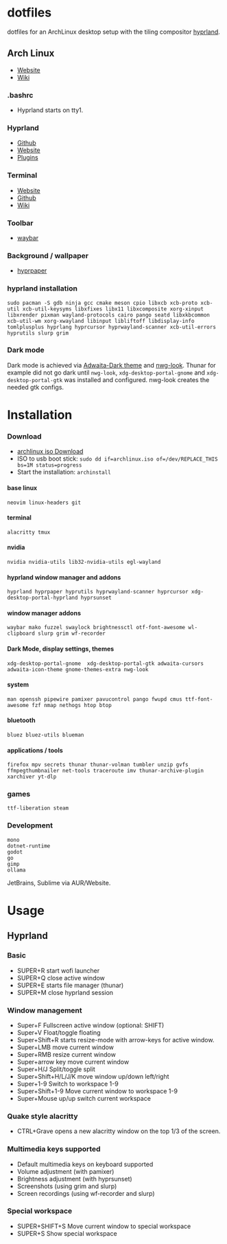 # dotfiles

dotfiles for an ArchLinux desktop setup with the tiling compositor [hyprland](https://github.com/hyprwm).

## Arch Linux
* [Website](https://archlinux.org/)
* [Wiki](https://wiki.archlinux.org/title/Archinstall)

### .bashrc
- Hyprland starts on tty1.

### Hyprland
* [Github](https://github.com/hyprwm)
* [Website](https://hypr.land/)
* [Plugins](https://hypr.land/plugins)

### Terminal
* [Website](https://alacritty.org/)
* [Github](https://github.com/alacritty/alacritty)
* [Wiki](https://wiki.archlinux.org/title/Alacritty)

### Toolbar
* [waybar](https://github.com/Alexays/Waybar)

### Background / wallpaper
* [hyprpaper](https://github.com/hyprwm/hyprpaper)

### hyprland installation
```sudo pacman -S gdb ninja gcc cmake meson cpio libxcb xcb-proto xcb-util xcb-util-keysyms libxfixes libx11 libxcomposite xorg-xinput libxrender pixman wayland-protocols cairo pango seatd libxkbcommon xcb-util-wm xorg-xwayland libinput libliftoff libdisplay-info tomlplusplus hyprlang hyprcursor hyprwayland-scanner xcb-util-errors hyprutils slurp grim```

### Dark mode
Dark mode is achieved via [Adwaita-Dark theme](https://aur.archlinux.org/packages/adwaita-dark) and [nwg-look](https://github.com/nwg-piotr/nwg-look).
Thunar for example did not go dark until ```nwg-look```, ```xdg-desktop-portal-gnome``` and ```xdg-desktop-portal-gtk``` was installed and configured. nwg-look creates the needed gtk configs.

# Installation 

### Download
* [archlinux iso Download](https://archlinux.org/download/)
* ISO to usb boot stick: ```sudo dd if=archlinux.iso of=/dev/REPLACE_THIS bs=1M status=progress```
* Start the installation: ```archinstall```

#### base linux
``
neovim
linux-headers
git
``

#### terminal
``
alacritty
tmux
``

#### nvidia
``
nvidia
nvidia-utils
lib32-nvidia-utils
egl-wayland
``

#### hyprland window manager and addons
``
hyprland
hyprpaper
hyprutils
hyprwayland-scanner
hyprcursor
xdg-desktop-portal-hyprland
hyprsunset
``

#### window manager addons
``
waybar
mako
fuzzel
swaylock
brightnessctl
otf-font-awesome
wl-clipboard
slurp
grim
wf-recorder
``

#### Dark Mode, display settings, themes
``
xdg-desktop-portal-gnome 
xdg-desktop-portal-gtk
adwaita-cursors
adwaita-icon-theme
gnome-themes-extra
nwg-look
``

#### system
``
man
openssh
pipewire
pamixer
pavucontrol
pango
fwupd
cmus
ttf-font-awesome
fzf
nmap
nethogs
htop
btop
``

#### bluetooth
``
bluez
bluez-utils
blueman
``

#### applications / tools
``
firefox
mpv
secrets
thunar
thunar-volman
tumbler
unzip
gvfs
ffmpegthumbnailer
net-tools
traceroute
imv
thunar-archive-plugin
xarchiver
yt-dlp
``

### games
``
ttf-liberation
steam
``

### Development

```
mono
dotnet-runtime
godot
go
gimp
ollama
```

JetBrains, Sublime via AUR/Website.

# Usage

## Hyprland

### Basic
* SUPER+R start wofi launcher
* SUPER+Q close active window
* SUPER+E starts file manager (thunar)
* SUPER+M close hyprland session

### Window management
* Super+F Fullscreen active window (optional: SHIFT)
* Super+V Float/toggle floating
* Super+Shift+R starts resize-mode with arrow-keys for active window.
* Super+LMB move current window
* Super+RMB resize current window
* Super+arrow key move current window
* Super+H/J Split/toggle split
* Super+Shift+H/L/J/K move window up/down left/right
* Super+1-9 Switch to workspace 1-9
* Super+Shift+1-9 Move current window to workspace 1-9
* Super+Mouse up/up switch current workspace

### Quake style alacritty
* CTRL+Grave opens a new alacritty window on the top 1/3 of the screen.

### Multimedia keys supported
* Default multimedia keys on keyboard supported
* Volume adjustment (with pamixer)
* Brightness adjustment (with hyprsunset)
* Screenshots (using grim and slurp)
* Screen recordings (using wf-recorder and slurp)

### Special workspace
* SUPER+SHIFT+S Move current window to special workspace
* SUPER+S Show special workspace
